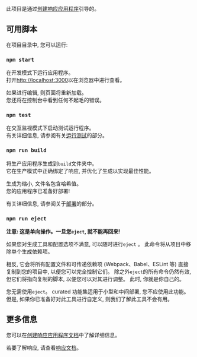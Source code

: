 此项目是通过[创建响应应用程序](https://github.com/facebook/create-react-app)引导的。

## <a name="available-scripts"></a>可用脚本

在项目目录中, 您可以运行:

### `npm start`

在开发模式下运行应用程序。<br>
打开[http://localhost:3000](http://localhost:3000)以在浏览器中进行查看。

如果进行编辑, 则页面将重新加载。<br>
您还将在控制台中看到任何不起毛的错误。

### `npm test`

在交互监视模式下启动测试运行程序。<br>
有关详细信息, 请参阅有关[运行测试](https://facebook.github.io/create-react-app/docs/running-tests)的部分。

### `npm run build`

将生产应用程序生成到`build`文件夹中。<br>
它在生产模式中正确绑定了响应, 并优化了生成以实现最佳性能。

生成为缩小, 文件名包含哈希值。<br>
您的应用程序已准备好部署!

有关详细信息, 请参阅关于[部署](https://facebook.github.io/create-react-app/docs/deployment)的部分。

### `npm run eject`

**注意: 这是单向操作。一旦您`eject`, 就不能再回来!**

如果您对生成工具和配置选项不满意, 可以随时进行`eject` 。 此命令将从项目中移除单个生成依赖项。

相反, 它会将所有配置文件和可传递依赖项 (Webpack、Babel、ESLint 等) 直接复制到您的项目中, 以便您可以完全控制它们。 除之外`eject`的所有命令仍然有效, 但它们将指向复制的脚本, 以便您可以对其进行调整。 此时, 你就是你自己的。

您无需使用`eject`。 curated 功能集适用于小型和中间部署, 您不应使用此功能。 但是, 如果你已准备好对此工具进行自定义, 则我们了解此工具不会有用。

## <a name="learn-more"></a>更多信息

您可以在[创建响应应用程序文档](https://facebook.github.io/create-react-app/docs/getting-started)中了解详细信息。

若要了解响应, 请查看[响应文档](https://reactjs.org/)。
